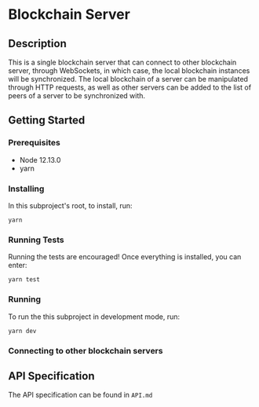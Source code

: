 # Blockchain Server

## Description
This is a single blockchain server that can connect to other blockchain server, through WebSockets, in which case, the local blockchain instances will be synchronized. The local blockchain of a server can be manipulated through HTTP requests, as well as other servers can be added to the list of peers of a server to be synchronized with.
## Getting Started
### Prerequisites
- Node 12.13.0
- yarn
### Installing
In this subproject's root, to install, run:
```
yarn
```
### Running Tests
Running the tests are encouraged!
Once everything is installed, you can enter:
```
yarn test
```
### Running
To run the this subproject in development mode, run:
```
yarn dev
```
### Connecting to other blockchain servers

## API Specification
The API specification can be found in ```API.md```
